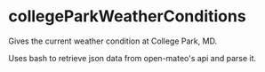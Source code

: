 # collegeParkWeatherConditions
Gives the current weather condition at College Park, MD.

Uses bash to retrieve json data from open-mateo's api and parse it.
